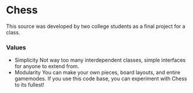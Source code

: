 # Chess
This source was developed by two college students as a final project for a class.

### Values
- Simplicity
Not way too many interdependent classes, simple interfaces for anyone to extend from.
- Modularity
You can make your own pieces, board layouts, and entire gamemodes. If you use this code base, you can experiment with Chess to its fullest!
